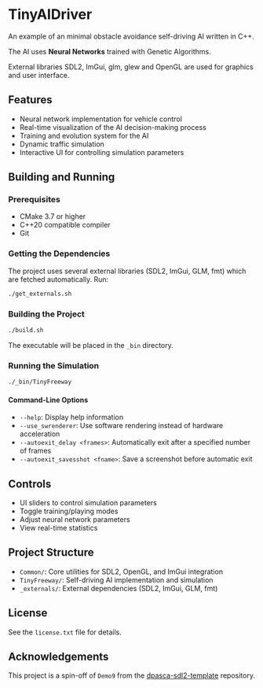 # TinyAIDriver

An example of an minimal obstacle avoidance self-driving AI written in C++.

The AI uses **Neural Networks** trained with Genetic Algorithms.

External libraries SDL2, ImGui, glm, glew and OpenGL are used for graphics and user interface.

## Features

- Neural network implementation for vehicle control
- Real-time visualization of the AI decision-making process
- Training and evolution system for the AI
- Dynamic traffic simulation
- Interactive UI for controlling simulation parameters

## Building and Running

### Prerequisites

- CMake 3.7 or higher
- C++20 compatible compiler
- Git

### Getting the Dependencies

The project uses several external libraries (SDL2, ImGui, GLM, fmt) which are fetched automatically. Run:

```bash
./get_externals.sh
```

### Building the Project

```bash
./build.sh
```

The executable will be placed in the `_bin` directory.

### Running the Simulation

```bash
./_bin/TinyFreeway
```

#### Command-Line Options

- `--help`: Display help information
- `--use_swrenderer`: Use software rendering instead of hardware acceleration
- `--autoexit_delay <frames>`: Automatically exit after a specified number of frames
- `--autoexit_savesshot <fname>`: Save a screenshot before automatic exit

## Controls

- UI sliders to control simulation parameters
- Toggle training/playing modes
- Adjust neural network parameters
- View real-time statistics

## Project Structure

- `Common/`: Core utilities for SDL2, OpenGL, and ImGui integration
- `TinyFreeway/`: Self-driving AI implementation and simulation
- `_externals/`: External dependencies (SDL2, ImGui, GLM, fmt)

## License

See the `license.txt` file for details.

## Acknowledgements

This project is a spin-off of `Demo9` from the [dpasca-sdl2-template](https://github.com/dpasca/dpasca-sdl2-template) repository.


